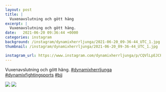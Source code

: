 ```yaml
---
layout: post
title: |
  Vuxenavslutning och gött häng
excerpt: |
  Vuxenavslutning och gött häng.   
date:   2021-06-20 09:36:44 +0000
categories: instagram
background: /instagram/dynamixherrljunga/2021-06-20_09-36-44_UTC_1.jpg
thumbnail: /instagram/dynamixherrljunga/2021-06-20_09-36-44_UTC_1.jpg

instagram_url: https://www.instagram.com/dynamixherrljunga/p/CQVlLpEJCPR
---
```

Vuxenavslutning och gött häng. [#dynamixherrljunga](https://www.instagram.com/explore/tags/dynamixherrljunga/) [#dynamixfightingsports](https://www.instagram.com/explore/tags/dynamixfightingsports/) [#bjj](https://www.instagram.com/explore/tags/bjj/)



<img src='{{ site.baseurl }}/instagram/dynamixherrljunga/2021-06-20_09-36-44_UTC_1.jpg' class='img-fluid' />


<img src='{{ site.baseurl }}/instagram/dynamixherrljunga/2021-06-20_09-36-44_UTC_2.jpg' class='img-fluid' />
